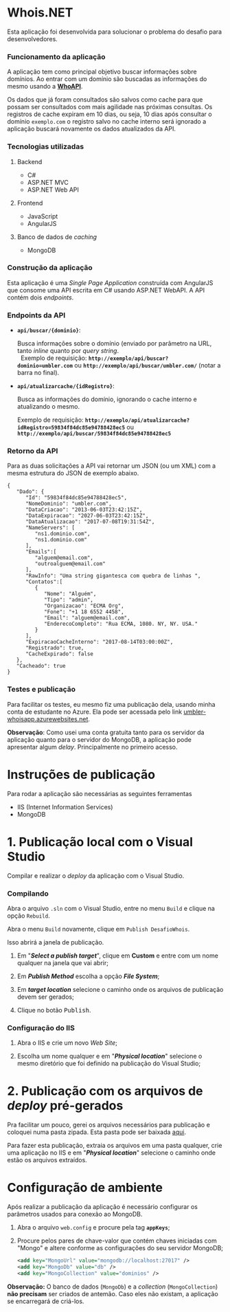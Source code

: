 # Whois.NET

Esta aplicação foi desenvolvida para solucionar o problema do desafio para desenvolvedores.
  
### Funcionamento da aplicação

A aplicação tem como principal objetivo buscar informações sobre domínios. Ao entrar com um domínio são buscadas as informações do mesmo usando a [**WhoAPI**](https://whoapi.com/).

Os dados que já foram consultados são salvos como cache para que possam ser consultados com mais agilidade nas próximas consultas. Os registros de cache expiram em 10 dias, ou seja, 10 dias após consultar o domínio `exemplo.com` o registro salvo no cache interno será ignorado a aplicação buscará novamente os dados atualizados da API.

### Tecnologias utilizadas

 1. Backend  
     * C#
     * ASP.NET MVC
     * ASP.NET Web API
     
2. Frontend 
    * JavaScript
    * AngularJS

3. Banco de dados de _caching_ 
    * MongoDB

### Construção da aplicação

Esta aplicação é uma _Single Page Application_ construída com AngularJS que consome uma API escrita em C# usando ASP.NET WebAPI. A API contém dois _endpoints_.

### Endpoints da API

 * **`api/buscar/{dominio}`**: 
 
      Busca informações sobre o domínio (enviado por parâmetro na URL, tanto _inline_ quanto por _query string_.   
  
     Exemplo de requisição: **`http://exemplo/api/buscar?dominio=umbler.com`** ou **`http://exemplo/api/buscar/umbler.com/`** (notar a barra no final).
   
 * **`api/atualizarcache/{idRegistro}`**:

      Busca as informações do domínio, ignorando o cache interno e atualizando o mesmo.

      Exemplo de requisição: **`http://exemplo/api/atualizarcache?idRegistro=59834f84dc85e94788428ec5`** ou **`http://exemplo/api/buscar/59834f84dc85e94788428ec5`**
      
### Retorno da API

Para as duas solicitações a API vai retornar um JSON (ou um XML) com a mesma estrutura do JSON de exemplo abaixo.

```
{  
   "Dado": {  
      "Id": "59834f84dc85e94788428ec5",
      "NomeDominio": "umbler.com",
      "DataCriacao": "2013-06-03T23:42:15Z",
      "DataExpiracao": "2027-06-03T23:42:15Z",
      "DataAtualizacao": "2017-07-08T19:31:54Z",
      "NameServers": [  
         "ns1.dominio.com",
         "ns1.dominio.com"
      ],
      "Emails":[  
         "alguem@email.com",
         "outroalguem@email.com"
      ],
      "RawInfo": "Uma string gigantesca com quebra de linhas ",
      "Contatos":[  
         {  
            "Nome": "Alguém",
            "Tipo": "admin",
            "Organizacao": "ECMA Org",
            "Fone": "+1 18 6552 4458",
            "Email": "alguem@email.com",
            "EnderecoCompleto": "Rua ECMA, 1080. NY, NY. USA."
         }
      ],
      "ExpiracaoCacheInterno": "2017-08-14T03:00:00Z",
      "Registrado": true,
      "CacheExpirado": false
   },
   "Cacheado": true
}
```

### Testes e publicação

Para facilitar os testes, eu mesmo fiz uma publicação dela, usando minha conta de estudante no Azure. Ela pode ser acessada pelo link [umbler-whoisapp.azurewebsites.net](https://umbler-whoisapp.azurewebsites.net).

**Observação**: Como usei uma conta gratuita tanto para os servidor da aplicação quanto para o servidor do MongoDB, a aplicação pode apresentar algum _delay_. Principalmente no primeiro acesso.




# Instruções de publicação

Para rodar a aplicação são necessárias as seguintes ferramentas

 * IIS (Internet Information Services)
 * MongoDB


# 1. Publicação local com o Visual Studio 

Compilar e realizar o _deploy_ da aplicação com o Visual Studio.

### Compilando

Abra o arquivo `.sln` com o Visual Studio, entre no menu `Build` e clique na opção `Rebuild`.

Abra o menu `Build` novamente, clique em `Publish DesafioWhois`.

Isso abrirá a janela de publicação.

1. Em "**_Select a publish target_**", clique em **Custom** e entre com um nome qualquer na janela que vai abrir;

2. Em **_Publish Method_** escolha a opção **_File System_**;

3. Em **_target location_** selecione o caminho onde os arquivos de publicação devem ser gerados;

4. Clique no botão <kbd>Publish</kbd>.

### Configuração do IIS

1. Abra o IIS e crie um novo _Web Site_;

2. Escolha um nome qualquer e em "**_Physical location_**" selecione o mesmo diretório que foi definido na publicação do Visual Studio;

# 2. Publicação com os arquivos de _deploy_ pré-gerados

Pra facilitar um pouco, gerei os arquivos necessários para publicação e coloquei numa pasta zipada. Esta pasta pode ser baixada [aqui](http://AlgumLink).

Para fazer esta publicação, extraia os arquivos em uma pasta qualquer, crie uma aplicação no IIS e em "**_Physical location_**" selecione o caminho onde estão os arquivos extraídos. 

# Configuração de ambiente

Após realizar a publicação da aplicação é necessário configurar os parâmetros usados para conexão ao MongoDB. 

1. Abra o arquivo `web.config` e procure pela tag **`appKeys`**;

2. Procure pelos pares de chave-valor que contém chaves iniciadas com "Mongo" e altere conforme as configurações do seu servidor MongoDB;

   ```xml
   <add key="MongoUrl" value="mongodb://localhost:27017" />
   <add key="MongoDb" value="db" />
   <add key="MongoCollection" value="dominios" />
   ```

**Observação:** O banco de dados (`MongoDb`) e a _collection_ (`MongoCollection`) **não precisam** ser criados de antemão. Caso eles não existam, a aplicação se encarregará de criá-los.
